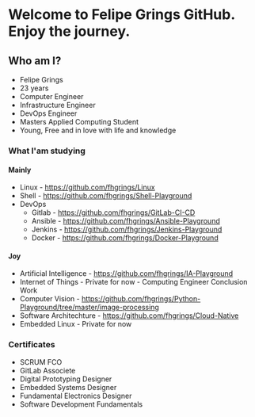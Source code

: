 # Welcome to Felipe Grings GitHub. Enjoy the journey.

## Who am I?

* Felipe Grings
* 23 years
* Computer Engineer
* Infrastructure Engineer
* DevOps Engineer
* Masters Applied Computing Student
* Young, Free and in love with life and knowledge

### What I'am studying

#### Mainly

* Linux    - https://github.com/fhgrings/Linux
* Shell    - https://github.com/fhgrings/Shell-Playground
* DevOps
  * Gitlab  - https://github.com/fhgrings/GitLab-CI-CD
  * Ansible - https://github.com/fhgrings/Ansible-Playground
  * Jenkins - https://github.com/fhgrings/Jenkins-Playground
  * Docker  - https://github.com/fhgrings/Docker-Playground 

#### Joy

* Artificial Intelligence - https://github.com/fhgrings/IA-Playground
* Internet of Things      - Private for now - Computing Engineer Conclusion Work
* Computer Vision         - https://github.com/fhgrings/Python-Playground/tree/master/image-processing
* Software Architechture  - https://github.com/fhgrings/Cloud-Native
* Embedded Linux          - Private for now


### Certificates

* SCRUM FCO
* GitLab Associete
* Digital Prototyping Designer
* Embedded Systems Designer
* Fundamental Electronics Designer
* Software Development Fundamentals


<!--
**fhgrings/fhgrings** is a ✨ _special_ ✨ repository because its `README.md` (this file) appears on your GitHub profile.

Here are some ideas to get you started:

- 🔭 I’m currently working on ...
- 🌱 I’m currently learning ...
- 👯 I’m looking to collaborate on ...
- 🤔 I’m looking for help with ...
- 💬 Ask me about ...
- 📫 How to reach me: ...
- 😄 Pronouns: ...
- ⚡ Fun fact: ...
-->
